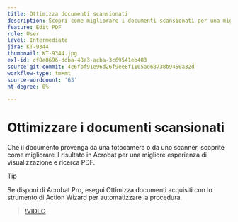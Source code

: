 ```yaml
---
title: Ottimizza documenti scansionati
description: Scopri come migliorare i documenti scansionati per una migliore esperienza di visualizzazione e ricerca dei PDF
feature: Edit PDF
role: User
level: Intermediate
jira: KT-9344
thumbnail: KT-9344.jpg
exl-id: cf8e8696-ddba-48e3-acba-3c69541eb483
source-git-commit: 4e6fbf91e96d26f9ee8f1105ad68738b9450a32d
workflow-type: tm+mt
source-wordcount: '63'
ht-degree: 0%

---
```


# Ottimizzare i documenti scansionati

Che il documento provenga da una fotocamera o da uno scanner, scoprite come migliorare il risultato in Acrobat per una migliore esperienza di visualizzazione e ricerca PDF.

>[!TIP]
>
>Se disponi di Acrobat Pro, esegui Ottimizza documenti acquisiti con lo strumento di Action Wizard per automatizzare la procedura.

>[!VIDEO](https://video.tv.adobe.com/v/340823?quality=12&learn=on&hidetitle=true)
